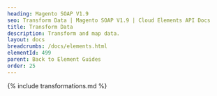 ```yaml
---
heading: Magento SOAP V1.9
seo: Transform Data | Magento SOAP V1.9 | Cloud Elements API Docs
title: Transform Data
description: Transform and map data.
layout: docs
breadcrumbs: /docs/elements.html
elementId: 499
parent: Back to Element Guides
order: 25
---
```


{% include transformations.md %}
